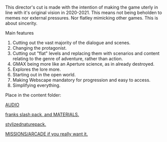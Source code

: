 This director's cut is made with the intention of making the game uterly in line with it's original vision in 2020-2021.
This means not being beholden to memes nor external pressures. Nor flatley mimicking other games. This is about sincerity.

Main features
1. Cutting out the vast majority of the dialogue and scenes.
2. Changing the protagonist.
3. Cutting out "flat" levels and replacing them with scenarios and content relating to the genre of adventure, rather than action.
4. GMAX being more like an Aperture science, as in already destroyed.
5. Explores the lore more.
6. Starting out in the open world.
7. Making Webscape mandatory for progression and easy to access.
8. Simplifying everything.

Place in the content folder: 

[AUDIO](https://static.termer.net/download/bocorr9zsa/AUDIO.zip)

[franks slash pack, and MATERIALS.](https://static.termer.net/download/ppaadtp6qa/ARCADE%20drop%20in%20content%20slash%20MISSIONS.zip)

[stylizednaturepack.](https://static.termer.net/download/igq9xalvm9/StylizedNatureVol2.zip)

[MISSIONS/ARCADE if you really want it.](https://static.termer.net/download/ppaadtp6qa/ARCADE%20drop%20in%20content%20slash%20MISSIONS.zip)
